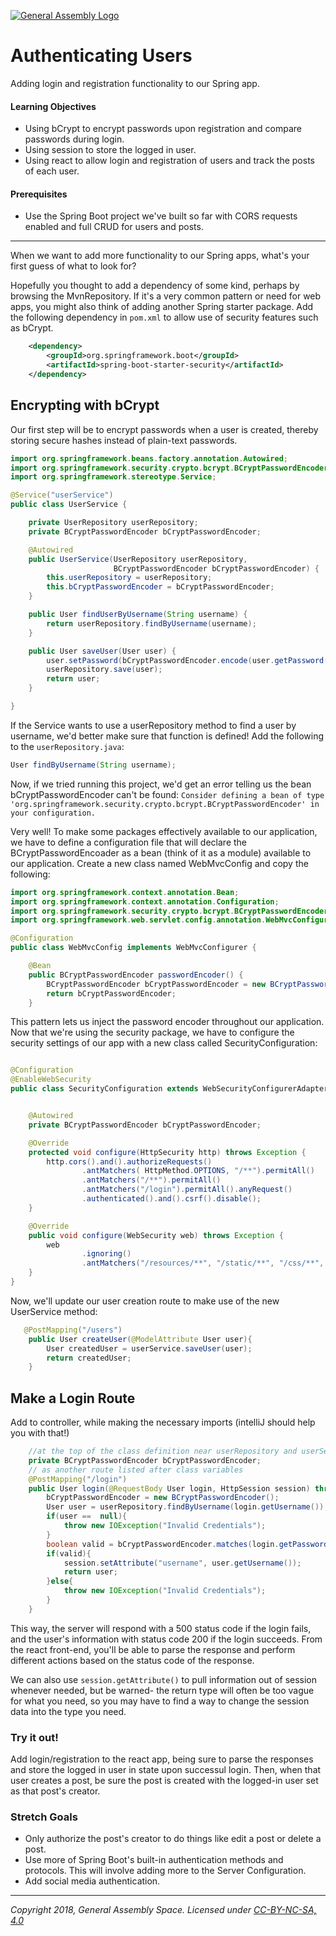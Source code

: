 [![General Assembly Logo](https://camo.githubusercontent.com/1a91b05b8f4d44b5bbfb83abac2b0996d8e26c92/687474703a2f2f692e696d6775722e636f6d2f6b6538555354712e706e67)](https://generalassemb.ly)

# Authenticating Users

Adding login and registration functionality to our Spring app.

#### Learning Objectives

- Using bCrypt to encrypt passwords upon registration and compare passwords during login.
- Using session to store the logged in user.
- Using react to allow login and registration of users and track the posts of each user.

#### Prerequisites

- Use the Spring Boot project we've built so far with CORS requests enabled and full CRUD for users and posts. 

---

When we want to add more functionality to our Spring apps, what's your first guess of what to look for? 

Hopefully you thought to add a dependency of some kind, perhaps by browsing the MvnRepository. If it's a very common pattern or need for web apps, you might also think of adding another Spring starter package. Add the following dependency in `pom.xml` to allow use of security features such as bCrypt. 

```xml
    <dependency>
        <groupId>org.springframework.boot</groupId>
        <artifactId>spring-boot-starter-security</artifactId>
    </dependency>
```

## Encrypting with bCrypt

Our first step will be to encrypt passwords when a user is created, thereby storing secure hashes instead of plain-text passwords. 

```java
import org.springframework.beans.factory.annotation.Autowired;
import org.springframework.security.crypto.bcrypt.BCryptPasswordEncoder;
import org.springframework.stereotype.Service;

@Service("userService")
public class UserService {

    private UserRepository userRepository;
    private BCryptPasswordEncoder bCryptPasswordEncoder;

    @Autowired
    public UserService(UserRepository userRepository,
                       BCryptPasswordEncoder bCryptPasswordEncoder) {
        this.userRepository = userRepository;
        this.bCryptPasswordEncoder = bCryptPasswordEncoder;
    }

    public User findUserByUsername(String username) {
        return userRepository.findByUsername(username);
    }

    public User saveUser(User user) {
        user.setPassword(bCryptPasswordEncoder.encode(user.getPassword()));
        userRepository.save(user);
        return user;
    }

}
```

If the Service wants to use a userRepository method to find a user by username, we'd better make sure that function is defined! Add the following to the `userRepository.java`:

```java
User findByUsername(String username);
```
Now, if we tried running this project, we'd get an error telling us the bean bCryptPasswordEncoder can't be found:
`Consider defining a bean of type 'org.springframework.security.crypto.bcrypt.BCryptPasswordEncoder' in your configuration.`

Very well! To make some packages effectively available to our application, we have to define a configuration file that will declare the BCryptPasswordEncoader as a bean (think of it as a module) available to our application. Create a new class named WebMvcConfig and copy the following:

```java
import org.springframework.context.annotation.Bean;
import org.springframework.context.annotation.Configuration;
import org.springframework.security.crypto.bcrypt.BCryptPasswordEncoder;
import org.springframework.web.servlet.config.annotation.WebMvcConfigurer;

@Configuration
public class WebMvcConfig implements WebMvcConfigurer {

    @Bean
    public BCryptPasswordEncoder passwordEncoder() {
        BCryptPasswordEncoder bCryptPasswordEncoder = new BCryptPasswordEncoder();
        return bCryptPasswordEncoder;
    }
```

This pattern lets us inject the password encoder throughout our application. Now that we're using the security package, we have to configure the security settings of our app with a new class called SecurityConfiguration:  

```java

@Configuration
@EnableWebSecurity
public class SecurityConfiguration extends WebSecurityConfigurerAdapter {


    @Autowired
    private BCryptPasswordEncoder bCryptPasswordEncoder;

    @Override
    protected void configure(HttpSecurity http) throws Exception {
        http.cors().and().authorizeRequests()
                .antMatchers( HttpMethod.OPTIONS, "/**").permitAll()
                .antMatchers("/**").permitAll()
                .antMatchers("/login").permitAll().anyRequest()
                .authenticated().and().csrf().disable();
    }

    @Override
    public void configure(WebSecurity web) throws Exception {
        web
                .ignoring()
                .antMatchers("/resources/**", "/static/**", "/css/**", "/js/**", "/images/**");
    }
}
```

Now, we'll update our user creation route to make use of the new UserService method:

```java
   @PostMapping("/users")
    public User createUser(@ModelAttribute User user){
        User createdUser = userService.saveUser(user);
        return createdUser;
    }
```

## Make a Login Route

Add to controller, while making the necessary imports (intelliJ should help you with that!)

```java
    //at the top of the class definition near userRepository and userService:
    private BCryptPasswordEncoder bCryptPasswordEncoder;
    // as another route listed after class variables
    @PostMapping("/login")
    public User login(@RequestBody User login, HttpSession session) throws IOException{
        bCryptPasswordEncoder = new BCryptPasswordEncoder();
        User user = userRepository.findByUsername(login.getUsername());
        if(user ==  null){
            throw new IOException("Invalid Credentials");
        }
        boolean valid = bCryptPasswordEncoder.matches(login.getPassword(), user.getPassword());
        if(valid){
            session.setAttribute("username", user.getUsername());
            return user;
        }else{
            throw new IOException("Invalid Credentials");
        }
    }
```

This way, the server will respond with a 500 status code if the login fails, and the user's information with status code 200 if the login succeeds. From the react front-end, you'll be able to parse the response and perform different actions based on the status code of the response.

We can also use `session.getAttribute()` to pull information out of session whenever needed, but be warned- the return type will often be too vague for what you need, so you may have to find a way to change the session data into the type you need.

### Try it out!

Add login/registration to the react app, being sure to parse the responses and store the logged in user in state upon successul login. Then, when that user creates a post, be sure the post is created with the logged-in user set as that post's creator. 


### Stretch Goals

- Only authorize the post's creator to do things like edit a post or delete a post.
- Use more of Spring Boot's built-in authentication methods and protocols. This will involve adding more to the Server Configuration.
- Add social media authentication.

---

*Copyright 2018, General Assembly Space. Licensed under [CC-BY-NC-SA, 4.0](https://creativecommons.org/licenses/by-nc-sa/4.0/)*
